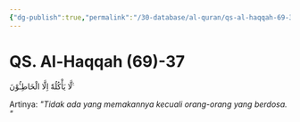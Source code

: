 ```yaml
---
{"dg-publish":true,"permalink":"/30-database/al-quran/qs-al-haqqah-69-37/"}
---
```



# QS. Al-Haqqah (69)-37
لَّا يَأْكُلُهٗٓ اِلَّا الْخَاطِـُٔوْنَ ࣖ 

Artinya: *"Tidak ada yang memakannya kecuali orang-orang yang berdosa. "*
